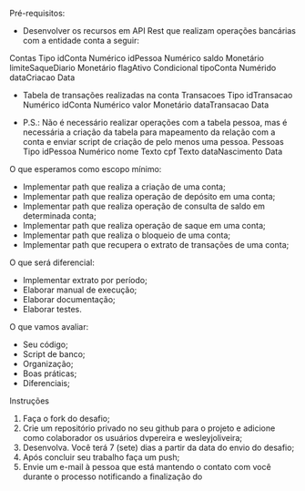 Pré-requisitos:

* Desenvolver os recursos em API Rest que realizam operações bancárias com a entidade conta a seguir:

Contas              Tipo
idConta             Numérico
idPessoa	        Numérico
saldo               Monetário
limiteSaqueDiario	Monetário
flagAtivo	        Condicional
tipoConta	        Numérido
dataCriacao	        Data

* Tabela de transações realizadas na conta
Transacoes	        Tipo
idTransacao	        Numérico
idConta	            Numérico
valor	            Monetário
dataTransacao	    Data

* P.S.: Não é necessário realizar operações com a tabela pessoa, mas é necessária a criação da tabela para mapeamento da relação com a conta e enviar script de criação de pelo menos uma pessoa.
Pessoas             Tipo
idPessoa            Numérico
nome                Texto
cpf                 Texto
dataNascimento      Data

O que esperamos como escopo mínimo:
* Implementar path que realiza a criação de uma conta;
* Implementar path que realiza operação de depósito em uma conta;
* Implementar path que realiza operação de consulta de saldo em determinada conta;
* Implementar path que realiza operação de saque em uma conta;
* Implementar path que realiza o bloqueio de uma conta;
* Implementar path que recupera o extrato de transações de uma conta;

O que será diferencial:
* Implementar extrato por período;
* Elaborar manual de execução;
* Elaborar documentação;
* Elaborar testes.

O que vamos avaliar:
* Seu código;   
* Script de banco;
* Organização;
* Boas práticas;
* Diferenciais;      

Instruções
  1. Faça o fork do desafio;
  2. Crie um repositório privado no seu github para o projeto e adicione como colaborador os usuários dvpereira e wesleyjoliveira;
  3. Desenvolva. Você terá 7 (sete) dias a partir da data do envio do desafio;   
  4. Após concluir seu trabalho faça um push;   
  5. Envie um e-mail à pessoa que está mantendo o contato com você durante o processo notificando a finalização do